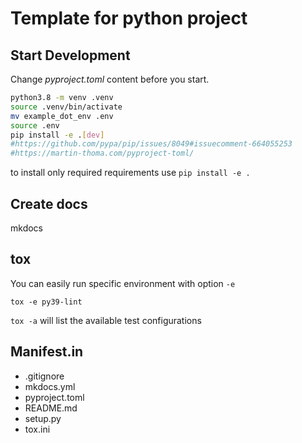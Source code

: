 # Template for python project

## Start Development

Change *pyproject.toml* content before you start. 

```bash
python3.8 -m venv .venv
source .venv/bin/activate
mv example_dot_env .env
source .env
pip install -e .[dev]
#https://github.com/pypa/pip/issues/8049#issuecomment-664055253
#https://martin-thoma.com/pyproject-toml/
```
to install only required requirements use `pip install -e .`

## Create docs
mkdocs

## tox

You can easily run specific environment with option `-e`

```
tox -e py39-lint
```

`tox -a` will list the available test configurations


## Manifest.in

- .gitignore
- mkdocs.yml
- pyproject.toml
- README.md
- setup.py
- tox.ini